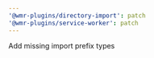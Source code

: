 ```yaml
---
'@wmr-plugins/directory-import': patch
'@wmr-plugins/service-worker': patch
---
```


Add missing import prefix types
